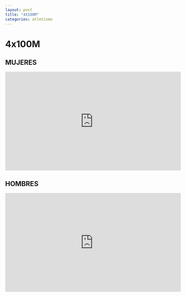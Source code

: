```yaml
---
layout: post
title: "4X100M"
categories: atletismo
---
```


# 4x100M

## MUJERES

<iframe width="560" height="315" src="https://www.youtube.com/embed/dvGTa_ievWw" frameborder="0" allow="accelerometer; autoplay; encrypted-media; gyroscope; picture-in-picture" allowfullscreen></iframe>

## HOMBRES

<iframe width="560" height="315" src="https://www.youtube.com/embed/x3yLI9uMjXA" frameborder="0" allow="accelerometer; autoplay; encrypted-media; gyroscope; picture-in-picture" allowfullscreen></iframe>
